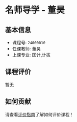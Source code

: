 # 名师导学 - 董昊

## 基本信息

- 课程号: `24000010`
- 任课教师: 董昊
- 上课专业: 匡计,计拔

## 课程评价

暂无

## 如何贡献

请查看[评价指南](../how-to-comment.md)了解如何评价课程！
